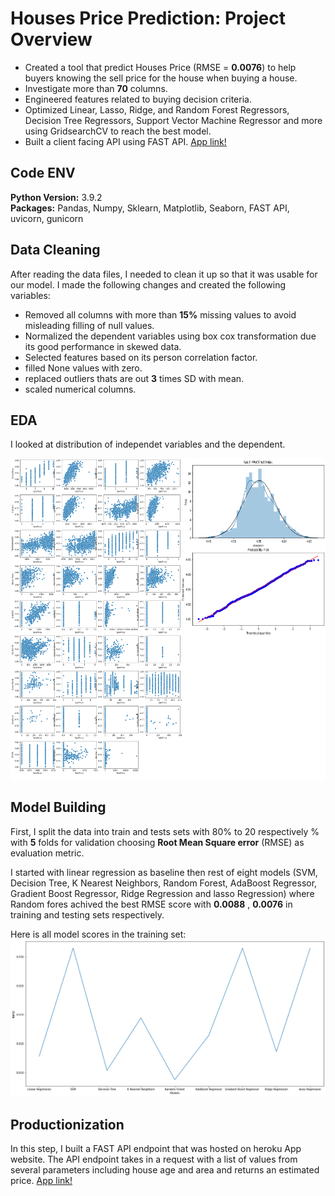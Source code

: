 # Houses Price Prediction: Project Overview

* Created a tool that predict Houses Price (RMSE = **0.0076**) to help buyers knowing the sell price for the house when buying a house.
* Investigate more than **70** columns.
* Engineered features related to buying decision criteria.
* Optimized Linear, Lasso, Ridge, and Random Forest Regressors, Decision Tree Regressors, Support Vector Machine Regressor and more using GridsearchCV to reach the best model.
* Built a client facing API using FAST API. [App link!](https://house-sale-price.herokuapp.com)

## Code ENV

**Python Version:** 3.9.2  
**Packages:** Pandas, Numpy, Sklearn, Matplotlib, Seaborn, FAST API, uvicorn, gunicorn

## Data Cleaning

After reading the data files, I needed to clean it up so that it was usable for our model. I made the following changes and created the following variables:

* Removed all columns with more than **15%** missing values to avoid misleading filling of null values.
* Normalized the dependent variables using box cox transformation due its good performance in skewed data.
* Selected features based on its person correlation factor.
* filled None values with zero.
* replaced outliers thats are out **3** times SD with mean.
* scaled numerical columns.
  
## EDA

I looked at distribution of independet variables and the dependent.

![alt text](images/EDA.png "EDA")

## Model Building

First, I split the data into train and tests sets with 80% to 20 respectively % with **5** folds for validation choosing **Root Mean Square error** (RMSE) as evaluation metric.

I started with linear regression as baseline then rest of eight models (SVM, Decision Tree, K Nearest Neighbors, Random Forest, AdaBoost Regressor, Gradient Boost Regressor, Ridge Regression and lasso Regression) where Random fores achived the best RMSE score with **0.0088** , **0.0076** in training and testing sets respectively.

Here is all model scores in the training set:
![alt text](images/scores.png "Models scores")

## Productionization

In this step, I built a FAST API endpoint that was hosted on heroku App website. The API endpoint takes in a request with a list of values from several parameters including house age and area  and returns an estimated price. [App link!](https://house-sale-price.herokuapp.com "App link!")
